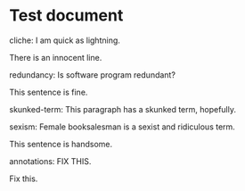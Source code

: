 # Test document

cliche: I am quick as lightning.

There is an innocent line.

redundancy: Is software program redundant?

This sentence is fine.

skunked-term: This paragraph has a skunked term, hopefully.

sexism: Female booksalesman is a sexist and ridiculous term.

This sentence is handsome.

annotations: FIX THIS.

Fix this.

